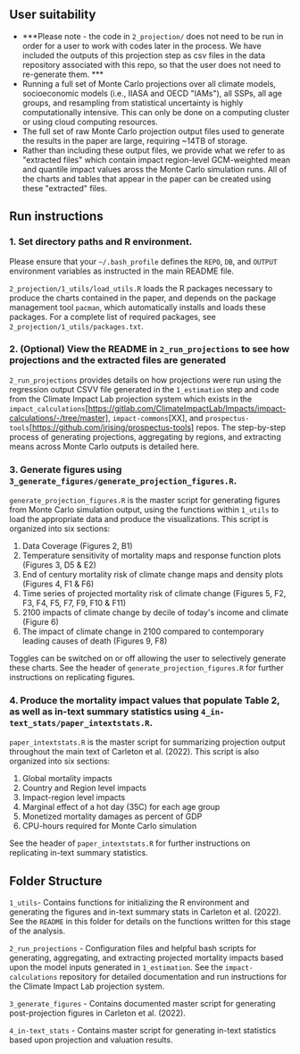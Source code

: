 ## User suitability 

- ***Please note - the code in `2_projection/` does not need to be run in order for a user to work with codes later in the process.
We have included the outputs of this projection step as csv files in the data repository associated with this repo, so that the user does not need to re-generate them. ***
- Running a full set of Monte Carlo projections over all climate models, socioeconomic models (i.e., IIASA and OECD "IAMs"), all SSPs, all age groups, and resampling from statistical uncertainty is highly computationally intensive. This can only be done on a computing cluster or using cloud computing resources.
- The full set of raw Monte Carlo projection output files used to generate the results in the paper are large, requiring ~14TB of storage.
- Rather than including these output files, we provide what we refer to as "extracted files" which contain impact region-level GCM-weighted mean and quantile impact values aross the Monte Carlo simulation runs. All of the charts and tables that appear in the paper can be created using these "extracted" files.

## Run instructions

### 1. Set directory paths and R environment.
Please ensure that your `~/.bash_profile` defines the `REPO`, `DB`, and `OUTPUT` environment variables as instructed in the main README file. 

`2_projection/1_utils/load_utils.R` loads the R packages necessary to produce the charts contained in the paper, and depends on the package management tool `pacman`, which automatically installs and loads these packages. For a complete list of required packages, see `2_projection/1_utils/packages.txt`.

### 2. (Optional) View the README in `2_run_projections` to see how projections and the extracted files are generated
`2_run_projections` provides details on how projections were run using the regression output CSVV file generated in the `1_estimation` step and code from the Climate Impact Lab projection system which exists in the `impact_calculations`[https://gitlab.com/ClimateImpactLab/Impacts/impact-calculations/-/tree/master], `impact-commons`[XX], and `prospectus-tools`[https://github.com/jrising/prospectus-tools] repos. The step-by-step process of generating projections, aggregating by regions, and extracting means across Monte Carlo outputs is detailed here. 

### 3. Generate figures using `3_generate_figures/generate_projection_figures.R`.
`generate_projection_figures.R` is the master script for generating figures from Monte Carlo simulation output, using the functions within `1_utils` to load the appropriate data and produce the visualizations. This script is organized into six sections:

1.  Data Coverage (Figures 2, B1)
2.  Temperature sensitivity of mortality maps and response function plots (Figures 3, D5 & E2)
3.  End of century mortality risk of climate change maps and density plots (Figures 4, F1 & F6)
4.  Time series of projected mortality risk of climate change  (Figures 5, F2, F3, F4, F5, F7, F9, F10 & F11)
5.  2100 impacts of climate change by decile of today's income and climate (Figure 6)
6.  The impact of climate change in 2100 compared to contemporary leading causes of death (Figures 9, F8)

Toggles can be switched on or off allowing the user to selectively generate these charts. See the header of `generate_projection_figures.R` for further instructions on replicating figures.

### 4. Produce the mortality impact values that populate Table 2, as well as in-text summary statistics using `4_in-text_stats/paper_intextstats.R`.
`paper_intextstats.R` is the master script for summarizing projection output throughout the main text of Carleton et al. (2022). This script is also organized into six sections:

1.  Global mortality impacts
2.  Country and Region level impacts
3.  Impact-region level impacts
4.  Marginal effect of a hot day (35C) for each age group
5.  Monetized mortality damages as percent of GDP
6.  CPU-hours required for Monte Carlo simulation

See the header of `paper_intextstats.R` for further instructions on replicating in-text summary statistics.

## Folder Structure

`1_utils`- Contains functions for initializing the R environment and generating the figures and in-text summary stats in Carleton et al. (2022). See the `README` in this folder for details on the functions written for this stage of the analysis.

`2_run_projections` - Configuration files and helpful bash scripts for generating, aggregating, and extracting projected mortality impacts based upon the model inputs generated in `1_estimation`. See the `impact-calculations` repository for detailed documentation and run instructions for the Climate Impact Lab projection system.

`3_generate_figures` - Contains documented master script for generating post-projection figures in Carleton et al. (2022).

`4_in-text_stats` - Contains master script for generating in-text statistics based upon projection and valuation results.
